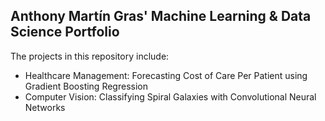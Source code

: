 ## Anthony Martín Gras' Machine Learning & Data Science Portfolio

The projects in this repository include:

- Healthcare Management: Forecasting Cost of Care Per Patient using Gradient Boosting Regression
- Computer Vision: Classifying Spiral Galaxies with Convolutional Neural Networks
